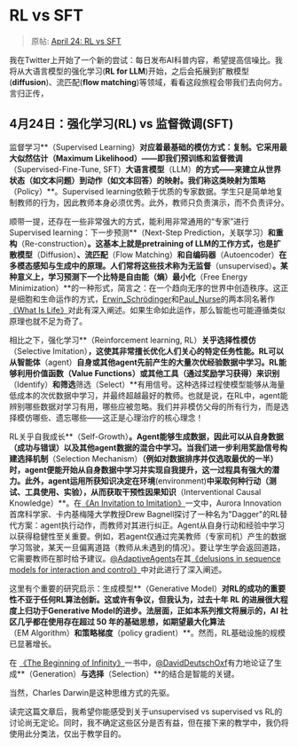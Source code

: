 # RL vs SFT

> 原帖: [April 24: RL vs SFT](https://x.com/NandoDF/status/1915351835105169534)

我在Twitter上开始了一个新的尝试：每日发布AI科普内容，希望提高信噪比。我将从大语言模型的强化学习(**RL for LLM**)开始，之后会拓展到扩散模型(**diffusion**)、流匹配(**flow matching**)等领域，看看这段旅程会带我们去向何方。言归正传，

## 4月24日：强化学习(**RL**) vs 监督微调(**SFT**)
监督学习**（Supervised Learning）**对应着最基础的模仿方式：复制。它采用最大似然估计（Maximum Likelihood）——即我们预训练和监督微调**（Supervised-Fine-Tune, SFT）**大语言模型**（LLM）**的方式——来建立从世界状态（如文本问题）到动作（如文本回答）的映射。我们称这类映射为策略**（Policy）**。Supervised learning依赖于优质的专家数据。学生只是简单地复制教师的行为，因此教师本身必须优秀。此外，教师只负责演示，而不负责评分。

顺带一提，还存在一些非常强大的方式，能利用非常通用的“专家”进行Supervised learning：下一步预测**（Next-Step Prediction，关联学习）**和重构**（Re-construction）**。这基本上就是pretraining of LLM的工作方式，也是扩散模型**（Diffusion）**、流匹配**（Flow Matching）**和自编码器**（Autoencoder）**在多模态感知与生成中的原理。人们常将这些技术称为无监督**（unsupervised）**。某种意义上，学习预测下一个比特是自由能（熵）最小化**（Free Energy Minimization）**的一种形式，简言之：在一个趋向无序的世界中创造秩序。这正是细胞和生命运作的方式，[Erwin_Schrödinger](https://en.wikipedia.org/wiki/Erwin_Schrödinger)和[Paul_Nurse](https://en.wikipedia.org/wiki/Paul_Nurse)的两本同名著作[《What Is Life》](https://en.wikipedia.org/wiki/What_Is_Life?)对此有深入阐述。如果生命如此运作，那么智能也可能遵循类似原理也就不足为奇了。

相比之下，强化学习**（Reinforcement learning, RL）**关乎选择性模仿**（Selective Imitation）**，这使其非常擅长优化人们关心的特定任务性能。RL可以从智能体**（agent）**自身或其他agent先前产生的大量次优经验数据中学习。RL能够利用价值函数（Value Functions）或其他工具（通过奖励学习获得）来识别**（Identify）**和筛选**筛选（Select）**有用信号。这种选择过程使模型能够从海量低成本的次优数据中学习，并最终超越最好的教师。也就是说，在RL中，agent能辨别哪些数据对学习有用，哪些应被忽略。我们并非模仿父母的所有行为，而是选择模仿哪些、遗忘哪些——这正是心理治疗的核心理念！

RL关乎自我成长**（Self-Growth）**。Agent能够生成数据，因此可以从自身数据（成功与错误）以及其他agent数据的混合中学习。当我们进一步利用奖励信号构建选择机制**（Selection Mechanism）**（例如对数据排序并仅选取最优的一半）时，agent便能开始从自身数据中学习并实现自我提升，这一过程具有强大的潜力。此外，agent运用所获知识决定在环境**(environment)**中采取何种行动（测试、工具使用、实验），从而获取干预性因果知识**（Interventional Causal Knowledge）**。在[《An Invitation to Imitation》](https://kilthub.cmu.edu/ndownloader/files/12033137)一文中，Aurora Innovation首席科学家、卡内基梅隆大学教授Drew Bagnell探讨了一种名为"Dagger"的RL替代方案：agent执行动作，而教师对其进行纠正。Agent从自身行动和经验中学习以获得稳健性至关重要。例如，若agent仅通过完美教师（专家司机）产生的数据学习驾驶，某天一旦偏离道路（教师从未遇到的情况）。要让学生学会返回道路，它需要教师在那时给予建议。[@AdaptiveAgents](https://x.com/AdaptiveAgents)在其[《delusions in sequence models for interaction and control》](https://arxiv.org/abs/2110.10819)中对此进行了深入阐述。

这里有个重要的研究启示：生成模型**（Generative Model）**对RL的成功的重要性不亚于任何RL算法创新。这或许有争议，但我认为，过去十年 RL 的进展很大程度上归功于Generative Model的进步。法层面，正如本系列推文将展示的，AI 社区几乎都在使用存在超过 50 年的基础思想，如期望最大化算法**（EM Algorithm）**和策略梯度**（policy gradient）**。然而，RL基础设施的规模已显著增长。

在 [《The Beginning of Infinity》](https://en.wikipedia.org/wiki/The_Beginning_of_Infinity)一书中，[@DavidDeutschOxf](https://x.com/DavidDeutschOxf)有力地论证了生成**（Generation）**与选择**（Selection）**的结合是智能的关键。

当然，Charles Darwin是这种思维方式的先驱。

读完这篇文章后，我希望你能感受到关于unsupervised vs supervised vs RL的讨论尚无定论。同时，我不确定这些区分是否有益，但在接下来的教学中，我仍将使用此分类法，仅出于教学目的。